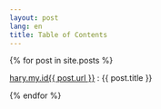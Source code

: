 ```yaml
---
layout: post
lang: en
title: Table of Contents
---
```

<!-- more -->
<section>
      {% for post in site.posts %}
        <p><a href="{{ post.url }}">hary.my.id{{ post.url }}</a> : {{ post.title }}</p>
      {% endfor %}
</section>

